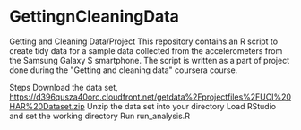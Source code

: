 # GettingnCleaningData
Getting and Cleaning Data/Project
This repository contains an R script to create tidy data for a sample data collected from the accelerometers from the Samsung Galaxy S smartphone.
The script is written as a part of project done during the "Getting and cleaning data" coursera course.

Steps
Download the data set, https://d396qusza40orc.cloudfront.net/getdata%2Fprojectfiles%2FUCI%20HAR%20Dataset.zip
Unzip the data set into your directory
Load RStudio and set the working directory
Run run_analysis.R

